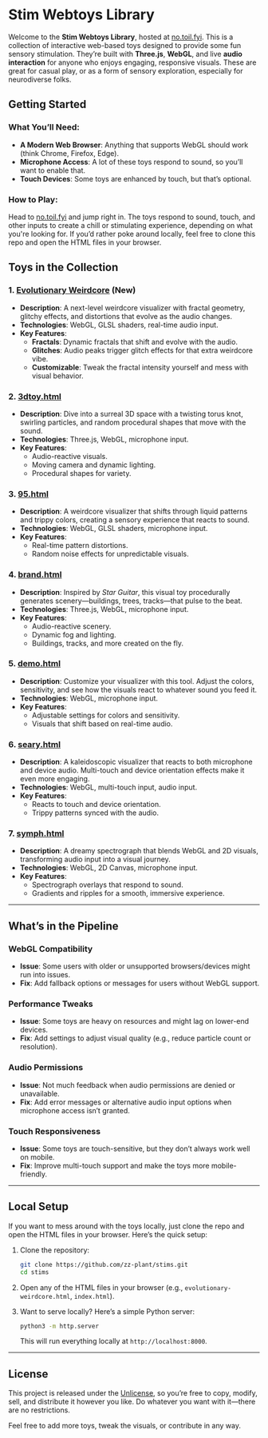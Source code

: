 # Stim Webtoys Library

Welcome to the **Stim Webtoys Library**, hosted at [no.toil.fyi](https://no.toil.fyi). This is a collection of interactive web-based toys designed to provide some fun sensory stimulation. They’re built with **Three.js**, **WebGL**, and live **audio interaction** for anyone who enjoys engaging, responsive visuals. These are great for casual play, or as a form of sensory exploration, especially for neurodiverse folks.

## Getting Started

### What You’ll Need:
- **A Modern Web Browser**: Anything that supports WebGL should work (think Chrome, Firefox, Edge).
- **Microphone Access**: A lot of these toys respond to sound, so you’ll want to enable that.
- **Touch Devices**: Some toys are enhanced by touch, but that’s optional.

### How to Play:
Head to [no.toil.fyi](https://no.toil.fyi) and jump right in. The toys respond to sound, touch, and other inputs to create a chill or stimulating experience, depending on what you're looking for. If you’d rather poke around locally, feel free to clone this repo and open the HTML files in your browser.

## Toys in the Collection

### 1. [**Evolutionary Weirdcore**](https://no.toil.fyi/evol.html) (New)
- **Description**: A next-level weirdcore visualizer with fractal geometry, glitchy effects, and distortions that evolve as the audio changes.
- **Technologies**: WebGL, GLSL shaders, real-time audio input.
- **Key Features**:
  - **Fractals**: Dynamic fractals that shift and evolve with the audio.
  - **Glitches**: Audio peaks trigger glitch effects for that extra weirdcore vibe.
  - **Customizable**: Tweak the fractal intensity yourself and mess with visual behavior.

### 2. [**3dtoy.html**](https://no.toil.fyi/3dtoy.html)
- **Description**: Dive into a surreal 3D space with a twisting torus knot, swirling particles, and random procedural shapes that move with the sound.
- **Technologies**: Three.js, WebGL, microphone input.
- **Key Features**:
  - Audio-reactive visuals.
  - Moving camera and dynamic lighting.
  - Procedural shapes for variety.

### 3. [**95.html**](https://no.toil.fyi/95.html)
- **Description**: A weirdcore visualizer that shifts through liquid patterns and trippy colors, creating a sensory experience that reacts to sound.
- **Technologies**: WebGL, GLSL shaders, microphone input.
- **Key Features**:
  - Real-time pattern distortions.
  - Random noise effects for unpredictable visuals.

### 4. [**brand.html**](https://no.toil.fyi/brand.html)
- **Description**: Inspired by *Star Guitar*, this visual toy procedurally generates scenery—buildings, trees, tracks—that pulse to the beat.
- **Technologies**: Three.js, WebGL, microphone input.
- **Key Features**:
  - Audio-reactive scenery.
  - Dynamic fog and lighting.
  - Buildings, tracks, and more created on the fly.

### 5. [**demo.html**](https://no.toil.fyi/demo.html)
- **Description**: Customize your visualizer with this tool. Adjust the colors, sensitivity, and see how the visuals react to whatever sound you feed it.
- **Technologies**: WebGL, microphone input.
- **Key Features**:
  - Adjustable settings for colors and sensitivity.
  - Visuals that shift based on real-time audio.

### 6. [**seary.html**](https://no.toil.fyi/seary.html)
- **Description**: A kaleidoscopic visualizer that reacts to both microphone and device audio. Multi-touch and device orientation effects make it even more engaging.
- **Technologies**: WebGL, multi-touch input, audio input.
- **Key Features**:
  - Reacts to touch and device orientation.
  - Trippy patterns synced with the audio.

### 7. [**symph.html**](https://no.toil.fyi/symph.html)
- **Description**: A dreamy spectrograph that blends WebGL and 2D visuals, transforming audio input into a visual journey.
- **Technologies**: WebGL, 2D Canvas, microphone input.
- **Key Features**:
  - Spectrograph overlays that respond to sound.
  - Gradients and ripples for a smooth, immersive experience.

---

## What’s in the Pipeline

### **WebGL Compatibility**
- **Issue**: Some users with older or unsupported browsers/devices might run into issues.
- **Fix**: Add fallback options or messages for users without WebGL support.

### **Performance Tweaks**
- **Issue**: Some toys are heavy on resources and might lag on lower-end devices.
- **Fix**: Add settings to adjust visual quality (e.g., reduce particle count or resolution).

### **Audio Permissions**
- **Issue**: Not much feedback when audio permissions are denied or unavailable.
- **Fix**: Add error messages or alternative audio input options when microphone access isn’t granted.

### **Touch Responsiveness**
- **Issue**: Some toys are touch-sensitive, but they don’t always work well on mobile.
- **Fix**: Improve multi-touch support and make the toys more mobile-friendly.

---

## Local Setup

If you want to mess around with the toys locally, just clone the repo and open the HTML files in your browser. Here’s the quick setup:

1. Clone the repository:
   ```bash
   git clone https://github.com/zz-plant/stims.git
   cd stims
   ```

2. Open any of the HTML files in your browser (e.g., `evolutionary-weirdcore.html`, `index.html`).

3. Want to serve locally? Here’s a simple Python server:
   ```bash
   python3 -m http.server
   ```

   This will run everything locally at `http://localhost:8000`.

---

## License

This project is released under the [Unlicense](https://unlicense.org/), so you’re free to copy, modify, sell, and distribute it however you like. Do whatever you want with it—there are no restrictions. 

Feel free to add more toys, tweak the visuals, or contribute in any way.
